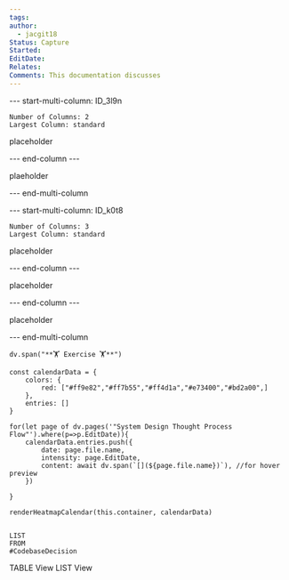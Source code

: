 ```yaml
---
tags: 
author:
  - jacgit18
Status: Capture
Started: 
EditDate: 
Relates: 
Comments: This documentation discusses
---
```


--- start-multi-column: ID_3l9n
```column-settings
Number of Columns: 2
Largest Column: standard
```

placeholder

--- end-column ---


plaeholder

--- end-multi-column

--- start-multi-column: ID_k0t8
```column-settings
Number of Columns: 3
Largest Column: standard
```


placeholder 

--- end-column ---



placeholder


--- end-column ---

placeholder




--- end-multi-column



```dataviewjs
dv.span("**🏋️ Exercise 🏋️**")

const calendarData = {
    colors: {
        red: ["#ff9e82","#ff7b55","#ff4d1a","#e73400","#bd2a00",]
    },
    entries: []
}

for(let page of dv.pages('"System Design Thought Process Flow"').where(p=>p.EditDate)){
    calendarData.entries.push({
        date: page.file.name,
        intensity: page.EditDate,
        content: await dv.span(`[](${page.file.name})`), //for hover preview
    })
       
}

renderHeatmapCalendar(this.container, calendarData)
```


```dataviewjs

LIST 
FROM
#CodebaseDecision 

```


TABLE View 
LIST View